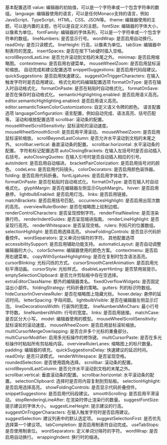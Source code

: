 基本配置选项
value: 编辑器的初始值，可以是一个字符串或一个包含字符串的数组。
language: 编辑器使用的语言，可以是任何Monaco支持的语言，例如JavaScript、TypeScript、HTML、CSS、JSON等。
theme: 编辑器使用的主题，可以是内置的主题，也可以是自定义的主题。
fontSize: 编辑器的字体大小，以像素为单位。
fontFamily: 编辑器的字体系列，可以是一个字符串或一个包含字符串的数组。
lineNumbers: 是否显示行号。
wordWrap: 是否启用自动换行。
readOnly: 是否只读模式。
lineHeight: 行高，以像素为单位。
tabSize: 编辑器中制表符的宽度。
insertSpaces: 是否在按下Tab键时插入空格。
scrollBeyondLastLine: 是否允许滚动到文档的末尾之外。
minimap: 是否启用缩略图。
contextmenu: 是否启用右键菜单。
mouseWheelZoom: 是否启用鼠标滚轮缩放。
自动完成和建议配置选项
snippetSuggestions: 是否启用代码段建议。
quickSuggestions: 是否启用快速建议。
suggestOnTriggerCharacters: 在输入触发字符时是否启用建议。
格式化和代码编辑配置选项
formatOnType: 是否在输入时自动格式化。
formatOnPaste: 是否在粘贴时自动格式化。
formatOnSave: 是否在保存时自动格式化。
semanticHighlighting.enabled: 是否启用语义高亮。
editor.semanticHighlighting.enabled: 是否启用语义高亮。
editor.semanticTokenColorCustomizations: 自定义语义令牌的颜色。
语言配置选项
languageConfiguration: 语言配置，例如自动完成、语法高亮、括号匹配等。
滚动和缩放配置选项
scrollbar: 滚动条的配置。
mouseWheelScrollSensitivity: 鼠标滚轮的滚动速度。
mouseWheelSmoothScroll: 是否启用平滑滚动。
mouseWheelZoom: 是否启用鼠标滚轮缩放。
scrollBeyondLastColumn: 是否允许水平滚动到文档的末尾之外。
scrollbar.vertical: 垂直滚动条的配置。
scrollbar.horizontal: 水平滚动条的配置。
字符和标记配置选项
autoClosingBrackets: 在输入左括号时是否自动插入右括号。
autoClosingQuotes: 在输入引号时是否自动插入相应的引号。
autoIndent: 是否启用自动缩进。
bracketPairColorization: 是否启用括号对的颜色。
codeLens: 是否启用代码镜头。
colorDecorators: 是否启用颜色装饰器。
folding: 是否启用代码折叠。
fontLigatures: 是否启用字体连字。
formatOnPaste: 是否在粘贴时自动格式化。
formatOnType: 是否在输入时自动格式化。
glyphMargin: 是否在编辑器左侧显示GlyphMargin。
hover: 是否启用悬停。
lightbulbEnabled: 是否启用灯泡。
links: 是否启用链接。
matchBrackets: 是否启用括号匹配。
occurrencesHighlight: 是否启用出现次数的高亮。
overviewRulerBorder: 是否在缩略图上绘制边框。
renderControlCharacters: 是否呈现控制字符。
renderFinalNewline: 是否渲染换行符。
renderIndentGuides: 是否呈现缩进指南。
renderLineHighlight: 是否呈现行高亮。
renderWhitespace: 是否呈现空格。
rulers: 列标尺的位置数组。
selectionHighlight: 是否启用选择高亮。
showFoldingControls: 是否显示代码折叠控件。
wordSeparators: 定义单词分隔符的字符。
其他配置选项
accessibilitySupport: 是否启用辅助功能支持。
automaticLayout: 是否自动调整编辑器的大小。
colorScheme: 编辑器使用的颜色方案。
contextmenu: 是否启用右键菜单。
copyWithSyntaxHighlighting: 是否在复制时包含语法高亮。
cursorBlinking: 光标闪烁的方式。
cursorSmoothCaretAnimation: 是否启用光标平滑动画。
cursorStyle: 光标样式。
disableLayerHinting: 是否禁用层提示。
emptySelectionClipboard: 是否允许剪贴板中存在空选择。
extraEditorClassName: 额外的编辑器类名。
fixedOverflowWidgets: 是否固定溢出小部件。
foldingStrategy: 代码折叠的策略。
gutters: 列的标识符数组。
hideCursorInOverviewRuler: 是否在缩略图上隐藏光标。
hover.delay: 悬停的延迟时间。
letterSpacing: 字母间距。
lightbulbVisible: 是否在编辑器左侧显示灯泡。
lineDecorationsWidth: 行装饰的宽度。
lineNumbersMinChars: 最小行号字符数。
lineNumbersWidth: 行号的宽度。
links: 是否启用链接。
matchCase: 是否区分大小写。
model: 编辑器使用的模型。
mouseWheelScrollSensitivity: 鼠标滚轮的滚动速度。
mouseWheelZoom: 是否启用鼠标滚轮缩放。
multiCursorMergeOverlapping: 是否合并多个光标的重叠部分。
multiCursorModifier: 启用多光标操作的修饰键。
multiCursorPaste: 是否在多光标操作时粘贴所有剪贴板内容。
overviewRulerLanes: 缩略图上的标尺数量。
padding: 编辑器的填充。
quickSuggestionsDelay: 快速建议的延迟时间。
readOnly: 是否只读模式。
renderWhitespace: 是否呈现空格。
roundedSelection: 是否使用圆角选择。
scrollbar: 滚动条的配置。
scrollBeyondLastColumn: 是否允许水平滚动到文档的末尾之外。
scrollbar.vertical: 垂直滚动条的配置。
scrollbar.horizontal: 水平滚动条的配置。
selectionClipboard: 选择时是否将内容复制到剪贴板。
selectionHighlight: 是否启用选择高亮。
showFoldingControls: 是否显示代码折叠控件。
snippetSuggestions: 是否启用代码段建议。
smoothScrolling: 是否启用平滑滚动。
stopRenderingLineAfter: 在渲染时停止渲染行的数量。
suggestFontSize: 提示建议的字体大小。
suggestLineHeight: 提示建议的行高。
suggestOnTriggerCharacters: 在输入触发字符时是否启用建议。
suggestSelection: 建议列表中的默认选定项。
suggestSelectionFirst: 是否优先选择第一个建议项。
tabCompletion: 是否启用制表符自动完成。
useTabStops: 是否使用制表位。
wordSeparators: 定义单词分隔符的字符。
wordWrap: 是否启用自动换行。
wrappingIndent: 换行时的缩进。